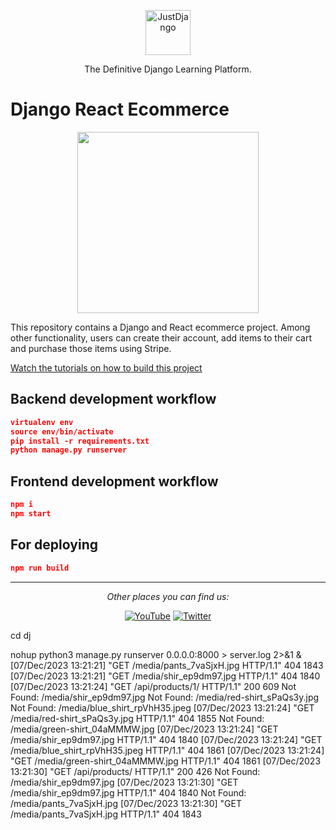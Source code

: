 <p align="center">
  <p align="center">
    <a href="https://justdjango.com/?utm_source=github&utm_medium=logo" target="_blank">
      <img src="https://assets.justdjango.com/static/branding/logo.svg" alt="JustDjango" height="72">
    </a>
  </p>
  <p align="center">
    The Definitive Django Learning Platform.
  </p>
</p>

# Django React Ecommerce

<p align="center">
  <a href="https://youtu.be/RG_Y7lIDXPM"><img src="https://github.com/justdjango/django-react-ecommerce/blob/master/thumbnail.png" width="290"></a>
</p>

This repository contains a Django and React ecommerce project. Among other functionality, users can create their account, add items to their cart and purchase those items using Stripe.

[Watch the tutorials on how to build this project](https://youtu.be/RG_Y7lIDXPM)

## Backend development workflow

```json
virtualenv env
source env/bin/activate
pip install -r requirements.txt
python manage.py runserver
```

## Frontend development workflow

```json
npm i
npm start
```

## For deploying

```json
npm run build
```

---

<div align="center">

<i>Other places you can find us:</i><br>

<a href="https://www.youtube.com/channel/UCRM1gWNTDx0SHIqUJygD-kQ" target="_blank"><img src="https://img.shields.io/badge/YouTube-%23E4405F.svg?&style=flat-square&logo=youtube&logoColor=white" alt="YouTube"></a>
<a href="https://www.twitter.com/justdjangocode" target="_blank"><img src="https://img.shields.io/badge/Twitter-%231877F2.svg?&style=flat-square&logo=twitter&logoColor=white" alt="Twitter"></a>

</div>

cd dj

nohup python3 manage.py runserver 0.0.0.0:8000 > server.log 2>&1 &
[07/Dec/2023 13:21:21] "GET /media/pants_7vaSjxH.jpg HTTP/1.1" 404 1843
[07/Dec/2023 13:21:21] "GET /media/shir_ep9dm97.jpg HTTP/1.1" 404 1840
[07/Dec/2023 13:21:24] "GET /api/products/1/ HTTP/1.1" 200 609
Not Found: /media/shir_ep9dm97.jpg
Not Found: /media/red-shirt_sPaQs3y.jpg
Not Found: /media/blue_shirt_rpVhH35.jpeg
[07/Dec/2023 13:21:24] "GET /media/red-shirt_sPaQs3y.jpg HTTP/1.1" 404 1855
Not Found: /media/green-shirt_04aMMMW.jpg
[07/Dec/2023 13:21:24] "GET /media/shir_ep9dm97.jpg HTTP/1.1" 404 1840
[07/Dec/2023 13:21:24] "GET /media/blue_shirt_rpVhH35.jpeg HTTP/1.1" 404 1861
[07/Dec/2023 13:21:24] "GET /media/green-shirt_04aMMMW.jpg HTTP/1.1" 404 1861
[07/Dec/2023 13:21:30] "GET /api/products/ HTTP/1.1" 200 426
Not Found: /media/shir_ep9dm97.jpg
[07/Dec/2023 13:21:30] "GET /media/shir_ep9dm97.jpg HTTP/1.1" 404 1840
Not Found: /media/pants_7vaSjxH.jpg
[07/Dec/2023 13:21:30] "GET /media/pants_7vaSjxH.jpg HTTP/1.1" 404 1843
